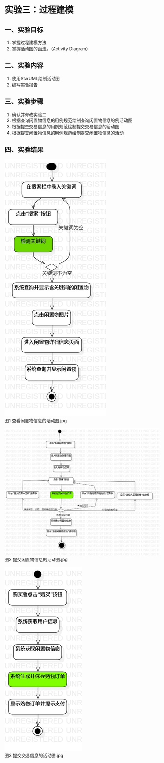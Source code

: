 # 实验三：过程建模

## 一、实验目标

1. 掌握过程建模方法
2. 掌握活动图的画法。（Activity Diagram）

## 二、实验内容

1. 使用StarUML绘制活动图
2. 编写实验报告

## 三、实验步骤

1. 确认并修改实验二
2. 根据查询闲置物信息的用例规范绘制查询闲置物信息的例活动图
3. 根据提交交易信息的用例规范绘制提交交易信息的活动图
4. 根据提交闲置物信息的用例规范绘制提交闲置物信息的活动

## 四、实验结果

![活动图](./lab3ActivityDiagram1.jpg)  
图1  查看闲置物信息的活动图.jpg

![活动图](./lab3ActivityDiagram2.jpg)  
图2  提交闲置物信息的活动图.jpg

![活动图](./lab3ActivityDiagram3.jpg)  
图3  提交交易信息的活动图.jpg

